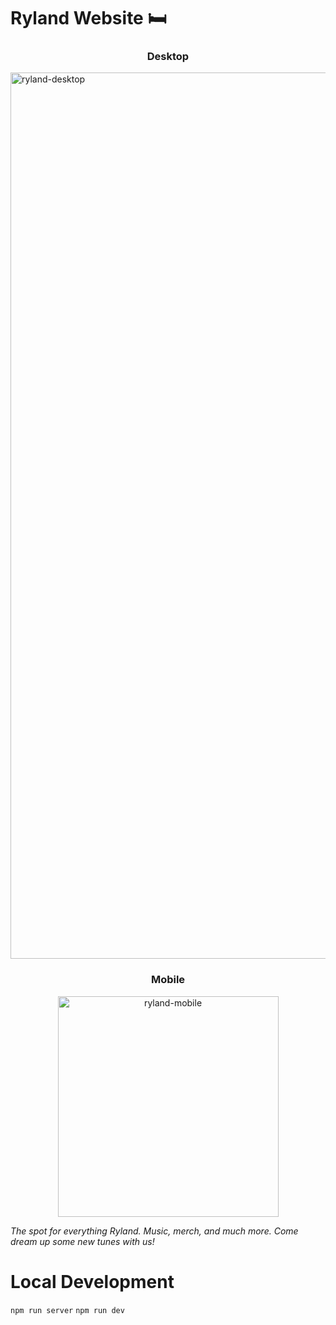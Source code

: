 # Ryland Website 🛏

<h3 align="center">Desktop</h3>
<img width="1418" alt="ryland-desktop" src="https://github.com/user-attachments/assets/80f3ac98-4ebc-4f7d-a145-939bc23e6a30" />

<h3 align="center">Mobile</h3>
<p align="center">
  <img width="353" alt="ryland-mobile" src="https://github.com/user-attachments/assets/c13be7bd-9f2f-430e-81fe-d0b6cdd0827f" />
</p>

_The spot for everything Ryland. Music, merch, and much more. Come dream up some new tunes with us!_

# Local Development

`npm run server`
`npm run dev`
